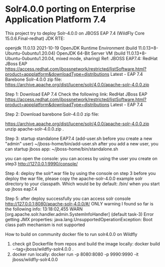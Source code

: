 # Solr4.0.0 porting on Enterprise Application Platform 7.4
This project try to deploy Solr-4.0.0 on JBOSS EAP 7.4 (WildFly Core 15.0.6.Final-redhat)
JDK RTE:

openjdk 11.0.13 2021-10-19
OpenJDK Runtime Environment (build 11.0.13+8-Ubuntu-0ubuntu1.20.04)
OpenJDK 64-Bit Server VM (build 11.0.13+8-Ubuntu-0ubuntu1.20.04, mixed mode, sharing)
Ref:
JBOSS EAP7.4: RedHat JBoss EAP
https://access.redhat.com/jbossnetwork/restricted/listSoftware.html?product=appplatform&downloadType=distributions 
Latest - EAP 7.4
Barebone Solr-4.0.0 zip file:
https://archive.apache.org/dist/lucene/solr/4.0.0/apache-solr-4.0.0.zip 

Step 1: Download EAP 7.4 Check the following link:
RedHat JBoss EAP
https://access.redhat.com/jbossnetwork/restricted/listSoftware.html?product=appplatform&downloadType=distributions 
Latest - EAP 7.4

Step 2: Download barebone Solr-4.0.0 zip file:

https://archive.apache.org/dist/lucene/solr/4.0.0/apache-solr-4.0.0.zip 
unzip apache-solr-4.0.0.zip .

Step 3: startup standalone EAP7.4 (add-user.sh before you create a new "admin" user)
~/jboss-home/bin/add-user.sh
after you add a new user, you can startup jboss app:
~/jboss-home/bin/standalone.sh

you can open the console: you can access by using the user you create on step3
http://127.0.0.1:9990/console/ 

Step 4: deploy the solr*.war file by using the console on step 3
before you deploy the war file, please copy the apache-solr-4.0.0 example solr directory to your classpath.
Which would be by default: <jboss-home>/bin/ when you start up jboss eap7.4

Step 5: after deploy successfully you can access solr console
http://127.0.0.1:8080/apache-solr-4.0.0/#/ 
ONLY warning I found so far is the following info:
13:18:02,455 WARN [org.apache.solr.handler.admin.SystemInfoHandler] (default task-3) Error getting JMX properties: java.lang.UnsupportedOperationException: Boot class path mechanism is not supported  

How to build on community docker file to run solr4.0.0 on Wildfly
  1) check git Dockerfile from repos and build the image locally: docker build --tag=jboss/wildfly-solr4.0.0 .
  2) docker run locally: docker run -p 8080:8080 -p 9990:9990 -it jboss/wildfly-solr4.0.0
